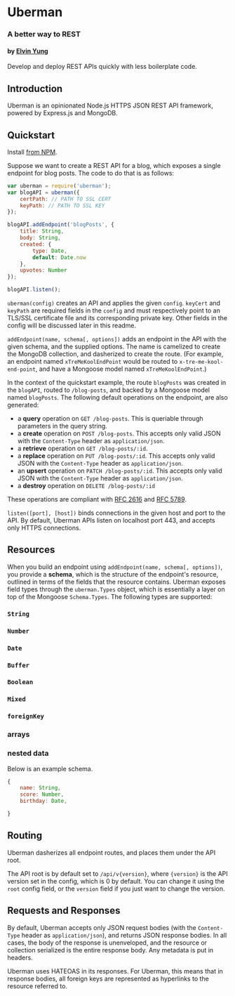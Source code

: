 # Uberman
### A better way to REST
#### by [Elvin Yung](https://github.com/elvinyung)

Develop and deploy REST APIs quickly with less boilerplate code.

## Introduction
Uberman is an opinionated Node.js HTTPS JSON REST API framework, powered by Express.js and MongoDB. 

## Quickstart
Install [from NPM](https://www.npmjs.org/package/uberman).

Suppose we want to create a REST API for a blog, which exposes a single endpoint for blog posts. The code to do that is as follows:
    
```javascript
var uberman = require('uberman');
var blogAPI = uberman({
    certPath: // PATH TO SSL CERT
    keyPath: // PATH TO SSL KEY
});

blogAPI.addEndpoint('blogPosts', {
    title: String,
    body: String,
    created: {
        type: Date,
        default: Date.now
    },
    upvotes: Number
});

blogAPI.listen();
```

`uberman(config)` creates an API and applies the given `config`. `keyCert` and `keyPath` are required fields in the `config` and must respectively point to an TLS/SSL certificate file and its corresponding private key. Other fields in the config will be discussed later in this readme.

`addEndpoint(name, schema[, options])` adds an endpoint in the API with the given schema, and the supplied options. The name is camelized to create the MongoDB collection, and dasherized to create the route. (For example, an endpoint named `xTreMeKoolEndPoint` would be routed to `x-tre-me-kool-end-point`, and have a Mongoose model named `xTreMeKoolEndPoint`.)

In the context of the quickstart example, the route `blogPosts` was created in the `blogAPI`, routed to `/blog-posts`, and backed by a Mongoose model named `blogPosts`. The following default operations on the endpoint, are also generated:
* a **query** operation on `GET /blog-posts`. This is queriable through parameters in the query string.
* a **create** operation on `POST /blog-posts`. This accepts only valid JSON with the `Content-Type` header as `application/json`.
* a **retrieve** operation on `GET /blog-posts/:id`.
* a **replace** operation on `PUT /blog-posts/:id`. This accepts only valid JSON with the `Content-Type` header as `application/json`.
* an **upsert** operation on `PATCH /blog-posts/:id`. This accepts only valid JSON with the `Content-Type` header as `application/json`.
* a **destroy** operation on `DELETE /blog-posts/:id`

These operations are compliant with [RFC 2616](https://tools.ietf.org/html/rfc2616) and [RFC 5789](http://tools.ietf.org/html/rfc5789).

`listen([port], [host])` binds connections in the given host and port to the API. By default, Uberman APIs listen on localhost port 443, and accepts only HTTPS connections.

## Resources
When you build an endpoint using `addEndpoint(name, schema[, options])`, you provide a **schema**, which is the structure of the endpoint's resource, outlined in terms of the fields that the resource contains. Uberman exposes field types through the `uberman.Types` object, which is essentially a layer on top of the Mongoose `Schema.Types`. The following types are supported:

### `String`
### `Number`
### `Date`
### `Buffer`
### `Boolean`
### `Mixed`
### `foreignKey`
### arrays
### nested data

Below is an example schema.

```javascript
{
    name: String,
    score: Number,
    birthday: Date,

}
```

## Routing
Uberman dasherizes all endpoint routes, and places them under the API root.

The API root is by default set to `/api/v{version}`, where `{version}` is the API version set in the config, which is 0 by default. You can change it using the `root` config field, or the `version` field if you just want to change the version.

## Requests and Responses
By default, Uberman accepts only JSON request bodies (with the `Content-Type` header as `application/json`), and returns JSON response bodies. In all cases, the body of the response is unenveloped, and the resource or collection serialized is the entire response body. Any metadata is put in headers. 

Uberman uses HATEOAS in its responses. For Uberman, this means that in response bodies, all foreign keys are represented as hyperlinks to the resource referred to.
